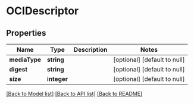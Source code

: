 # OCIDescriptor

## Properties
Name | Type | Description | Notes
------------ | ------------- | ------------- | -------------
**mediaType** | **string** |  | [optional] [default to null]
**digest** | **string** |  | [optional] [default to null]
**size** | **integer** |  | [optional] [default to null]

[[Back to Model list]](../README.md#documentation-for-models) [[Back to API list]](../README.md#documentation-for-api-endpoints) [[Back to README]](../README.md)


